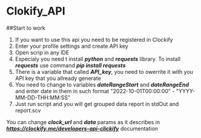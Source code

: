 # Clokify_API

##Start to work
1. If you want to use this api you need to be registered in Clockify
2. Enter your profile settings and create API key
3. Open scrip in any IDE
4. Especialy you need t install **_python_** and **_requests_** library. To install **_requests_** use command **_pip install requests_**
5. There is a variable that called **_API_key_**, you need to owerrite it with you API key that you allready generate
6. You need to change to variables **_dateRangeStart_** and **_dateRangeEnd_** and enter date in them in such format "2022-10-01T00:00:00" - "YYYY-MM-DD-THH:MM:SS"
7. Just run script and you will get grouped data report in stdOut and report.scv

You can change **_clock_url_** and **_data_** params as it describes in **_https://clockify.me/developers-api-clickify_** documentation

